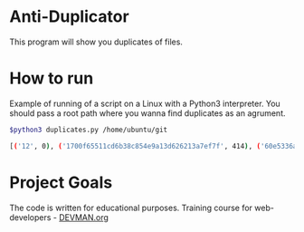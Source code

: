 # Anti-Duplicator
This program will show you duplicates of files.

# How to run
Example of running of a script on a Linux with a Python3 interpreter.
You should pass a root path where you wanna find duplicates as an agrument.
```bash
$python3 duplicates.py /home/ubuntu/git

[('12', 0), ('1700f65511cd6b38c854e9a13d626213a7ef7f', 414), ('60e5336a51b8cfc31ed4eca424f4f179710849', 91), ('COMMIT_EDITMSG', 26), ('HEAD', 23), ('HEAD', 32), ('HEAD', 205), ('HEAD', 206), ('HEAD', 213), ('HEAD', 217), ('HEAD', 220), ('ORIG_HEAD', 41), ('README.md', 1230), ('applypatch-msg.sample', 478), ('c1ae9b9c731c9a04933fabca197bcd5c8fae4c', 691), ('commit-msg.sample', 896), ('config', 259), ('config', 266), ('description', 73), ('exclude', 240), ('index', 217), ('master', 41), ('pack-1e63bf355bf48e20611d572bff200a3e0e8c2336.idx', 1408), ('pack-1e63bf355bf48e20611d572bff200a3e0e8c2336.pack', 1332), ('packed-refs', 107), ('post-update.sample', 189), ('pre-applypatch.sample', 424), ('pre-commit.sample', 1642), ('pre-push.sample', 1348), ('pre-rebase.sample', 4898), ('prepare-commit-msg.sample', 1239), ('testtest', 2), ('update.sample', 3610)]
```

# Project Goals

The code is written for educational purposes. Training course for web-developers - [DEVMAN.org](https://devman.org)
